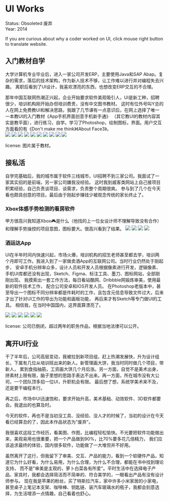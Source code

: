 UI Works
===
Status: Obsoleted 废弃  
Year: 2014  

If you are curious about why a coder worked on UI, click mouse right button to translate website.  


## 入门教材自学
大学计算机专业毕业后，进入一家公司开发ERP，主要使用Java和SAP Abap。复杂的需求，落后的技术架构，作为新人技术不够，让工作难以进行并对编程失去兴趣。
离职后看到了UI设计，我喜欢漂亮的东西，也想改变ERP交互的不合理。  

那年中国互联网热潮正兴起，企业开始要求软件美观吸引人，UI是新工种，招聘很少，培训机构刚开始办但培训费贵，没有中文图书教材。
这时有位外号叫Y总的人在网上免费教UI和解决思路，我跟了几节课有一点意识后，在网上选择了唯一一本教UI的入门教材《App手机界面创意手机新手通》
（其它教UI的教材内容其实是教平面），进行练习，自学。学习了Photoshop，绘制图标，界面。用户交互方面看的有《Don't make me think》《About Face3》。  
![](./README_IMG/novice/1-radio.jpg)
![](./README_IMG/novice/2-camera.jpg)
![](./README_IMG/novice/2-document.jpg)
![](./README_IMG/novice/3-fm_player.jpg)
![](./README_IMG/novice/4-ios_player_yui.jpg)
![](./README_IMG/novice/5-secure4.jpg)
![](./README_IMG/novice/6-secure6.jpg)
![](./README_IMG/novice/7-teacup.jpg)
![](./README_IMG/novice/8-weather.jpg)
![](./README_IMG/novice/9-weather2.jpg)

license: 图片属于教材。

## 接私活
自学完基础后，我的城市属于软件三线城市，UI招聘不到三家公司。我面试了一家其实招的是前端，另一家公司嫌我没经验。
这时我到威客类网站上自己接项目积累经验，自己负责谈项目、谈需求，负责整个周期很爽。
参与到了几个在今天看也颇具创意的项目。最后由于刚起步赚钱少被观念传统的家长终止了。  

### Xbox体感手势检测的看房软件
甲方很高兴我知道Xbox🎮是什么（他找的上一位女设计师不理解导致没有合作）和理解手势操控的项目意图，图标要大。很高兴看到了结果。
![](./README_IMG/house_display/1-cover.jpg)
![](./README_IMG/house_display/2-home.jpg)
![](./README_IMG/house_display/3-result.jpg)
![](./README_IMG/house_display/4-result2.jpg)

### 酒运达App
UI在半年时间内快速兴起，市场火爆，培训机构的招生老师甚至都去学，培训两个月即可工作。我进入到了一家做卖酒App的互联网公司。当时行业仍然处于刚起步，
安卓手机分辨率众多，设计人员和开发人员根据像素进行开发，逻辑像素、手机UI库都还没有出现，Sketch、Figma、标注工具、墨刀、图标网站，全部刚刚出现。
我摸索出一套工作方法，每日看站酷网、Dribbble网锻炼审美，使用最新的软件技术工作， 配合公司安卓和IOS开发人员。
在Photoshop老版本中，甚至导出一个图标不同分辨率都是件耗时的工作，且包含元信息导致文件过大，后来才出了针对UI工作的导出为功能和画板功能，
再后来才有Sketch等专门做UI的工具。 相信我，在当时中国国内，这界面算漂亮了。  

![](./README_IMG/wine_delivery/1-homepage.jpg)
![](./README_IMG/wine_delivery/2-ios_ticket_spec.png)
![](./README_IMG/wine_delivery/3-discover.jpg)
![](./README_IMG/wine_delivery/4-commit_order_spec.png)
![](./README_IMG/wine_delivery/5-profile.png)
![](./README_IMG/wine_delivery/6-psd_files.png)

license: 公司已倒闭，超过两年的职务作品，根据当地法律可以公开。

## 离开UI行业
干了半年后，公司高层变动，我被拉到新项目组，赶上热潮发展快，升为设计组长，下属有几位从培训班出来的新人。新管理画大饼，我当时同时做几个项目，带新人，
累到食指抽筋，工资画大饼几个月后涨。另一方面，自觉不是美术出身，拼素材上限有限，脑子里想的思路手表达不出来。再一方面，所在城市没有大公司，一个团队顶多招一位UI，升职机会有限。
最后想了想，系统学美术来不及，还是要干编程本行。  

再之后，市场中UI迅速饱和，要求开始升高，美术基础、动效软件、3D软件都要会。我退出的也算及时。  

今天的软件，再也不是当初没工具、没经验、没人才的时候了，当初的设计在今天看已经算丑的了，因此本作品状态为"废弃"。

我很喜欢这段工作经历，看美图、作图，比编程轻松愉快。不光要把软件功能做出来，美观易用也很重要，把一个产品做到90%，比70%要多花几倍精力，
我们应该追求最终的体验，国内很多软件，功能做了一大堆但并不好用。  

虽然离开了这行，但我留下了审美、交互、产品的能力，看到一个软硬件产品，知道它为什么好看，为什么易用，为什么合理，为什么不合理，都能在书中找到理论支持，
而不是"审美是主观的，萝卜白菜各有所爱"。平时生活中在选择电子产品、家具时，我都会选择简洁而不简单的、符合美学的，一眼看出产品有没有设计师参与。
现在我是苹果的粉丝，买了特斯拉汽车，家中许多小米家居的小家电，甚至桌子上笔记本支架、咖啡棒、钥匙链、装汽车玻璃水的瓶子，我都会刻意选择，为生活增添一点情趣，自己看着也舒心。